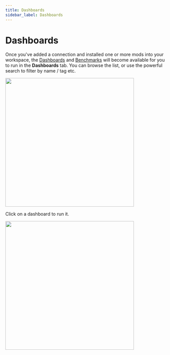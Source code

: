```yaml
---
title: Dashboards
sidebar_label: Dashboards
---
```


# Dashboards

Once you've added a connection and installed one or more mods into your
workspace, the [Dashboards](https://powerpipe.io/docs/run/dashboard) and
[Benchmarks](https://powerpipe.io/docs/run/benchmark) will become available for you to run in the
**Dashboards** tab. You can browse the list, or use the powerful search to
filter by name / tag etc.

<img src="/images/docs/pipes/gs_dashboard_list.png" width="400pt"/>
<br />

Click on a dashboard to run it.

<img src="/images/docs/pipes/dash_example_1.png" width="400pt"/>
<br />


